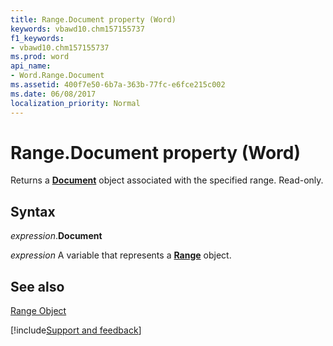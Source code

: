 ```yaml
---
title: Range.Document property (Word)
keywords: vbawd10.chm157155737
f1_keywords:
- vbawd10.chm157155737
ms.prod: word
api_name:
- Word.Range.Document
ms.assetid: 400f7e50-6b7a-363b-77fc-e6fce215c002
ms.date: 06/08/2017
localization_priority: Normal
---
```



# Range.Document property (Word)

Returns a  **[Document](Word.Document.md)** object associated with the specified range. Read-only.


## Syntax

_expression_.**Document**

_expression_ A variable that represents a **[Range](Word.Range.md)** object.


## See also


[Range Object](Word.Range.md)

[!include[Support and feedback](~/includes/feedback-boilerplate.md)]